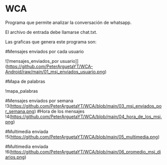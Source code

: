 # WCA

Programa que permite analizar la conversación de whatsapp.

El archivo de entrada debe llamarse chat.txt. 

Las graficas que genera este programa son: 

#Mensajes enviados por cada usuario


![!mensajes_enviados_por usuario]](https://github.com/PeterArguetaYT/WCA-Android/raw/main/01_msj_enviados_usuario.png)


#Mapa de palabras

!mapa_palabras

#Mensajes enviados por semana
!3(https://github.com/PeterArguetaYT/WCA/blob/main/03_msj_enviados_por_semana.png)
#Hora de los mensajes
!4(https://github.com/PeterArguetaYT/WCA/blob/main/04_hora_de_los_msj.png)

#Multimedia enviada
!5(https://github.com/PeterArguetaYT/WCA/blob/main/05_multimedia.png)

#Multimedia enviada
!6(https://github.com/PeterArguetaYT/WCA/blob/main/06_promedio_msj_diarios.png)
